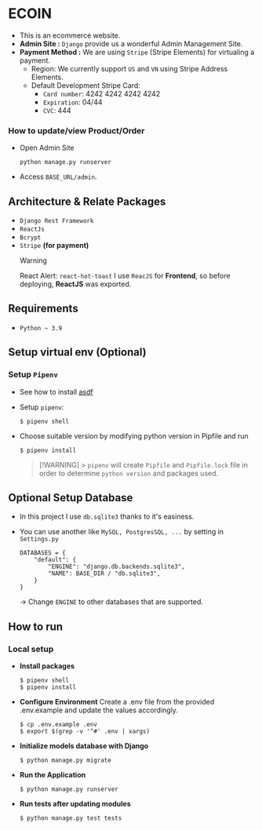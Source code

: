 # ECOIN

- This is an ecommerce website.
- **Admin Site :** `Django` provide us a wonderful Admin Management Site.
- **Payment Method :** We are using `Stripe` (Stripe Elements) for virtualing a payment.
  - Region: We currently support `US` and `VN` using Stripe Address Elements.
  - Default Development Stripe Card:
    - `Card number`: 4242 4242 4242 4242
    - `Expiration`: 04/44
    - `CVC`: 444

### How to update/view Product/Order

- Open Admin Site

  ```
  python manage.py runserver
  ```

- Access `BASE_URL/admin`.

## Architecture & Relate Packages

- `Django Rest Framework`
- `ReactJs`
- `Bcrypt`
- `Stripe` **(for payment)**
  > [!WARNING]
  > React Alert: `react-hot-toast`
  > I use `ReacJS` for **Frontend**, so before deploying, **ReactJS** was exported.

## Requirements

- `Python ~ 3.9`

## Setup virtual env (Optional)

### Setup `Pipenv`

- See how to install [asdf](https://asdf-vm.com/guide/getting-started.html)
- Setup `pipenv`:

  ```
  $ pipenv shell
  ```

- Choose suitable version by modifying python version in Pipfile and run

  ```
  $ pipenv install
  ```

  > [!WARNING] > `pipenv` will create `Pipfile` and `Pipfile.lock` file in order to determine `python version` and packages used.

## Optional Setup Database

- In this project I use `db.sqlite3` thanks to it's easiness.
- You can use another like `MySQL, PostgresSQL, ...` by setting in `Settings.py`

  ```
  DATABASES = {
      "default": {
          "ENGINE": "django.db.backends.sqlite3",
          "NAME": BASE_DIR / "db.sqlite3",
      }
  }
  ```

  $\rightarrow$ Change `ENGINE` to other databases that are supported.

## How to run

### Local setup

- **Install packages**
  ```
  $ pipenv shell
  $ pipenv install
  ```
- **Configure Environment**
  Create a .env file from the provided .env.example and update the values accordingly.
  ```
  $ cp .env.example .env
  $ export $(grep -v '^#' .env | xargs)
  ```
- **Initialize models database with Django**
  ```
  $ python manage.py migrate
  ```
- **Run the Application**

  ```
  $ python manage.py runserver
  ```

- **Run tests after updating modules**

  ```
  $ python manage.py test tests
  ```
